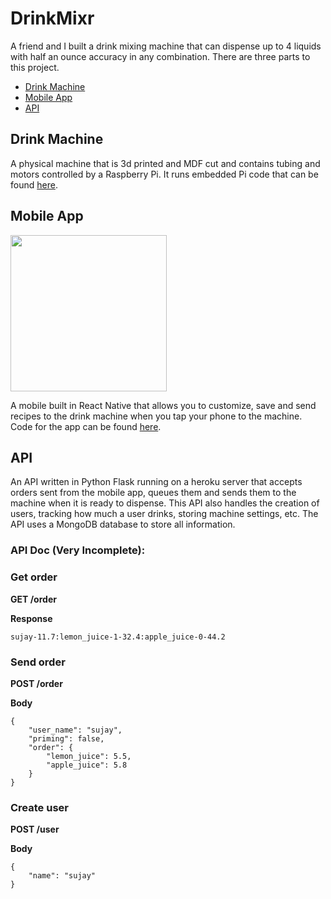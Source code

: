 # DrinkMixr
A friend and I built a drink mixing machine that can dispense up to 4 liquids with half an ounce accuracy in any combination. There are three parts to this project.

- [Drink Machine](#drink-machine)
- [Mobile App](#mobile-app)
- [API](#api)

## Drink Machine

A physical machine that is 3d printed and MDF cut and contains tubing and motors controlled by a Raspberry Pi. It runs embedded Pi code that can be found [here](https://github.com/sujaygarlanka/DrinkMixr-Raspberry-Pi).

## Mobile App

<img src="https://raw.githubusercontent.com/sujaygarlanka/DrinkMixr/master/media/app-demo.gif" width="250px"/>

A mobile built in React Native that allows you to customize, save and send recipes to the drink machine when you tap your phone to the machine. Code for the 
app can be found [here](https://github.com/sujaygarlanka/DrinkMixr).

## API

An API written in Python Flask running on a heroku server that accepts orders sent from the mobile app, queues them and sends them to the machine when it is ready to dispense. This API also handles the creation of users, tracking how much a user drinks, storing machine settings, etc. The API uses a MongoDB database to store all information.

### API Doc (Very Incomplete):

### Get order  
**GET /order**

**Response**
```
sujay-11.7:lemon_juice-1-32.4:apple_juice-0-44.2
```

### Send order 
**POST /order**

**Body**
```
{
	"user_name": "sujay",
	"priming": false,
	"order": {
		"lemon_juice": 5.5,
		"apple_juice": 5.8
	}
}
```

### Create user  
**POST /user**

**Body**
```
{
	"name": "sujay"
}
```
